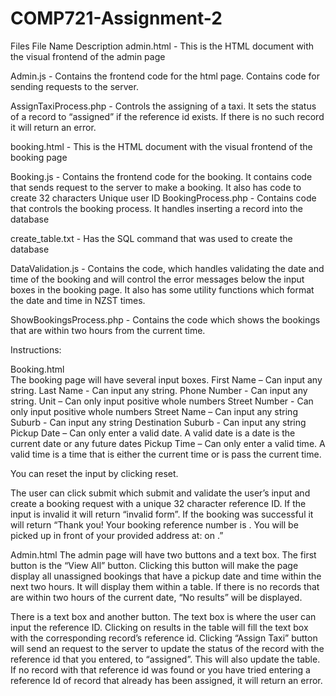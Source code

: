 # COMP721-Assignment-2

Files
File Name	Description
admin.html	- This is the HTML document with the visual frontend of the admin page

Admin.js	 - Contains the frontend code for the html page. Contains code for sending requests to the server.

AssignTaxiProcess.php -	Controls the assigning of a taxi. It sets the status of a record to “assigned” if the reference id exists. If there is no such record it will return an error.

booking.html - This is the HTML document with the visual frontend of the booking page

Booking.js	- Contains the frontend code for the booking. It contains code that sends request to the server to make a booking. It also has code to create 32 characters Unique user ID
BookingProcess.php - Contains code that controls the booking process. It handles inserting a record into the database

create_table.txt - Has the SQL command that was used to create the database

DataValidation.js - Contains the code, which handles validating the date and time of the booking and will control the error messages below the input boxes in the booking page. It also has some utility functions which format the date and time in NZST times.

ShowBookingsProcess.php - Contains the code which shows the bookings that are within two hours from the current time. 


Instructions:

Booking.html  
The booking page will have several input boxes.
First Name – Can input any string. 
Last Name - Can input any string.
Phone Number - Can input any string. 
Unit – Can only input positive whole numbers
Street Number - Can only input positive whole numbers
Street Name – Can input any string
Suburb - Can input any string
Destination Suburb  - Can input any string
Pickup Date – Can only enter a valid date. A valid date is a date is the current date or any future dates
Pickup Time – Can only enter a valid time. A valid time is a time that is either the current time or is pass the current time. 

You can reset the input by clicking reset. 

The user can click submit which submit and validate the user’s input and create a booking request with a unique 32 character reference ID. If the input is invalid it will return “invalid form”. If the booking was successful it will return “Thank you! Your booking reference number is <reference>. You will be picked up in front of your provided address at: <time> on <date>.”

Admin.html
The admin page will have two buttons and a text box. The first button is the “View All” button. Clicking this button will make the page display all unassigned bookings that have a pickup date and time within the next two hours. It will display them within a table. If there is no records that are within two hours of the current date, “No results” will be displayed.

There is a text box and another button. The text box is where the user can input the reference ID. Clicking on results in the table will fill the text box with the corresponding record’s reference id. Clicking “Assign Taxi” button will send an request to the server to update the status of the record with the reference id that you entered, to “assigned”. This will also update the table. If no record with that reference id was found or you have tried entering a reference Id of record that already has been assigned, it will return an error.
